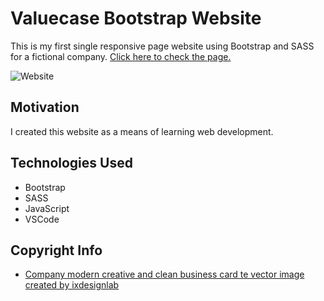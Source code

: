 # Valuecase Bootstrap Website
This is my first single responsive page website using Bootstrap and SASS for a fictional company. [Click here to check the page.](https://gabrielhsr.github.io/valuecase-bootstrap-theme/)

![Website](https://i.imgur.com/GhD1kLB.png)


## Motivation
I created this website as a means of learning web development.

## Technologies Used
- Bootstrap
- SASS
- JavaScript
- VSCode

## Copyright Info
- [Company modern creative and clean business card te vector image created by ixdesignlab](https://www.vectorstock.com/royalty-free-vector/company-modern-creative-and-clean-business-card-te-vector-29105428)
